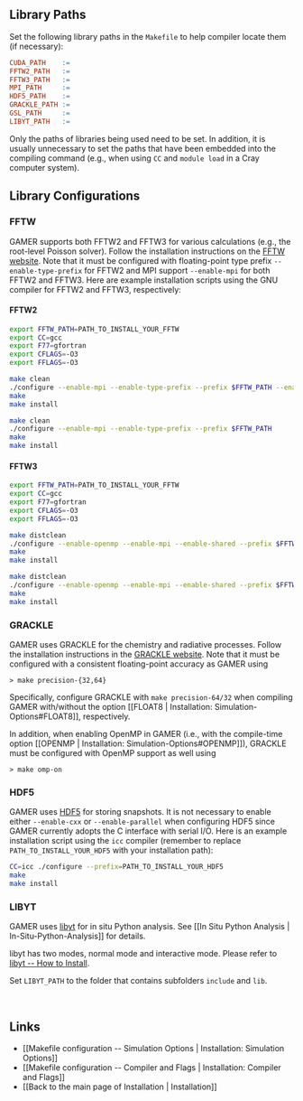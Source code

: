 ## Library Paths

Set the following library paths in the `Makefile` to help
compiler locate them (if necessary):

``` Makefile
CUDA_PATH    :=
FFTW2_PATH   :=
FFTW3_PATH   :=
MPI_PATH     :=
HDF5_PATH    :=
GRACKLE_PATH :=
GSL_PATH     :=
LIBYT_PATH   :=
```
Only the paths of libraries being used need to be set. In addition,
it is usually unnecessary to set the paths that have been embedded
into the compiling command (e.g., when using `CC` and `module load`
in a Cray computer system).

## Library Configurations

### FFTW
GAMER supports both FFTW2 and FFTW3 for various calculations (e.g., the root-level Poisson solver).
Follow the installation instructions on the [FFTW website](http://www.fftw.org/download.html).
Note that it must be configured with
floating-point type prefix `--enable-type-prefix` for FFTW2
and MPI support `--enable-mpi` for both FFTW2 and FFTW3.
Here are example installation scripts using the GNU compiler for FFTW2 and FFTW3, respectively:

#### FFTW2
``` bash
export FFTW_PATH=PATH_TO_INSTALL_YOUR_FFTW
export CC=gcc
export F77=gfortran
export CFLAGS=-O3
export FFLAGS=-O3

make clean
./configure --enable-mpi --enable-type-prefix --prefix $FFTW_PATH --enable-float
make
make install

make clean
./configure --enable-mpi --enable-type-prefix --prefix $FFTW_PATH
make
make install
```

#### FFTW3
``` bash
export FFTW_PATH=PATH_TO_INSTALL_YOUR_FFTW
export CC=gcc
export F77=gfortran
export CFLAGS=-O3
export FFLAGS=-O3

make distclean
./configure --enable-openmp --enable-mpi --enable-shared --prefix $FFTW_PATH --enable-float
make
make install

make distclean
./configure --enable-openmp --enable-mpi --enable-shared --prefix $FFTW_PATH
make
make install

```

### GRACKLE
GAMER uses GRACKLE for the chemistry and radiative processes.
Follow the installation instructions in the
[GRACKLE website](http://grackle.readthedocs.io/en/latest/index.html).
Note that it must be configured with a
consistent floating-point accuracy as GAMER using

    > make precision-{32,64}

Specifically, configure GRACKLE with `make precision-64/32` when
compiling GAMER with/without the option
[[FLOAT8 | Installation: Simulation-Options#FLOAT8]], respectively.

In addition, when enabling OpenMP in GAMER (i.e., with the
compile-time option [[OPENMP | Installation: Simulation-Options#OPENMP]]),
GRACKLE must be configured with OpenMP
support as well using

    > make omp-on

### HDF5
GAMER uses [HDF5](https://support.hdfgroup.org/HDF5/) for storing snapshots.
It is not necessary to enable either `--enable-cxx` or `--enable-parallel` when
configuring HDF5 since GAMER currently adopts the C interface with serial I/O.
Here is an example installation script using the `icc` compiler
(remember to replace `PATH_TO_INSTALL_YOUR_HDF5` with your installation path):

``` bash
CC=icc ./configure --prefix=PATH_TO_INSTALL_YOUR_HDF5
make
make install
```

### LIBYT
GAMER uses [libyt](https://github.com/yt-project/libyt) for in situ Python analysis.
See [[In Situ Python Analysis | In-Situ-Python-Analysis]] for details.

libyt has two modes, normal mode and interactive mode.
Please refer to [libyt -- How to Install](https://yt-project.github.io/libyt/HowToInstall.html#libyt).

Set `LIBYT_PATH` to the folder that contains subfolders `include` and `lib`.


<br>

## Links
* [[Makefile configuration -- Simulation Options | Installation: Simulation Options]]
* [[Makefile configuration -- Compiler and Flags | Installation: Compiler and Flags]]
* [[Back to the main page of Installation | Installation]]
